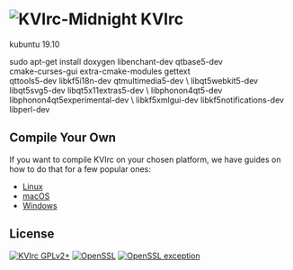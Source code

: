 # ![KVIrc-Midnight](https://github.com/kvirc/KVIrc/wiki/images/KVIrc-midnight.png) KVIrc

kubuntu 19.10

sudo apt-get install doxygen libenchant-dev qtbase5-dev \
    cmake-curses-gui extra-cmake-modules gettext \
    qttools5-dev libkf5i18n-dev qtmultimedia5-dev \ 
    libqt5webkit5-dev libqt5svg5-dev libqt5x11extras5-dev \ 
    libphonon4qt5-dev libphonon4qt5experimental-dev \ 
    libkf5xmlgui-dev libkf5notifications-dev libperl-dev

## Compile Your Own

If you want to compile KVIrc on your chosen platform, we have guides on how to do that for a few popular ones:

* [Linux](https://github.com/kvirc/KVIrc/wiki/installation)
* [macOS](https://github.com/kvirc/KVIrc/wiki/Compiling-KVIrc-on-macOS)
* [Windows](https://github.com/kvirc/KVIrc/wiki/Compiling-KVIrc-on-Windows)

## License

[![KVIrc GPLv2+](https://img.shields.io/badge/KVIrc-GPLv2+-blue.svg)](./COPYING)
[![OpenSSL](https://img.shields.io/badge/OpenSSL-Licence-orange.svg)](./doc/LICENSE-OPENSSL)
[![OpenSSL exception](https://img.shields.io/badge/OpenSSL-Exception-orange.svg)](./doc/LICENSE-OPENSSL)
